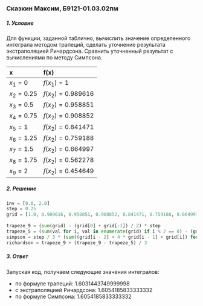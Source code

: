 ### **Сказкин Максим, Б9121-01.03.02пм**

##### 1. Условие
Для функции, заданной таблично, вычислить значение определенного интеграла методом трапеций, сделать уточнение результата экстраполяцией Ричардсона. Сравнить уточненный результат с вычислениями по методу Симпсона.

| x          | f(x)              |
|:---------- |:----------------- |
| $x_1=0$    | $f(x_1)=1$        |
| $x_2=0.25$ | $f(x_2)=0.989616$ |
| $x_3=0.5$  | $f(x_2)=0.958851$ |
| $x_4=0.75$ | $f(x_2)=0.908852$ |
| $x_5=1$    | $f(x_2)=0.841471$ |
| $x_6=1.25$ | $f(x_2)=0.759188$ |
| $x_7=1.5$  | $f(x_2)=0.664997$ |
| $x_8=1.75$ | $f(x_2)=0.562278$ |
| $x_9=2$    | $f(x_2)=0.454649$ |

##### 2. Решение
```python
inv = [0.0, 2.0]  
step = 0.25  
grid = [1.0, 0.989616, 0.958851, 0.908852, 0.841471, 0.759188, 0.664997, 0.562278, 0.454649]  
  
trapeze_9 = (sum(grid) - (grid[0] + grid[-1]) / 2) * step  
trapeze_5 = (sum(val for i, val in enumerate(grid) if i % 2 == 0) - (grid[0] + grid[-1]) / 2) * 2 * step  
simpson = step / 3 * (sum((grid[i - 2] + 4 * grid[i - 1] + grid[i]) for i in range(2, 9, 2)))  
richardson = trapeze_9 + (trapeze_9 - trapeze_5) / 3
```

##### 3. Ответ 
Запуская код, получаем следующие значения интегралов:
- по формуле трапеций: $1.6031443749999998$
- с экстраполяцией Ричардсона: $1.6054185833333332$
- по формуле Симпсона: $1.6054185833333332$
